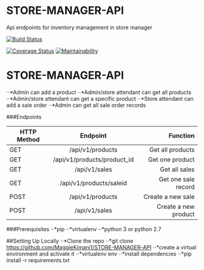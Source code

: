 # STORE-MANAGER-API
Api endpoints for inventory management in store manager

[![Build Status](https://travis-ci.com/MaggieKimani1/STORE-MANAGER-API.svg?branch=ch-add-travis-161340662)](https://travis-ci.com/MaggieKimani1/STORE-MANAGER-API)

[![Coverage Status](https://coveralls.io/repos/github/MaggieKimani1/STORE-MANAGER-API/badge.svg?branch=master)](https://coveralls.io/github/MaggieKimani1/STORE-MANAGER-API?branch=master)
[![Maintainability](https://api.codeclimate.com/v1/badges/a99a88d28ad37a79dbf6/maintainability)](https://codeclimate.com/github/codeclimate/codeclimate/maintainability)

# STORE-MANAGER-API
⋅⋅*Admin can add a product
⋅⋅*Admin/store attendant can get all products
⋅⋅*Admin/store attendant can get a specific product
⋅⋅*Store attendant can add a sale order
⋅⋅*Admin can get all sale order records

###Endpoints

| HTTP Method   |     Endpoint                |     Function            |
| ------------- |:--------------------------: | -----------------------:|
| GET           | /api/v1/products            |   Get all products      |
| GET           | /api/v1/products/product_id |   Get one product       |
| GET           | /api/v1/sales               |   Get all sales         |
| GET           | /api/v1/products/saleid     |   Get one sale record   |
| POST          | /api/v1/products            |   Create a new sale     |
| POST          | /api/v1/sales               |   Create a new product  |

###Prerequisites
⋅⋅*pip
⋅⋅*virtualenv
⋅⋅*python 3 or python 2.7

##Setting Up Locally
⋅⋅*Clone the repo
⋅⋅*git clone https://github.com/MaggieKimani1/STORE-MANAGER-API
⋅⋅*create a virtual environment and activate it 
⋅⋅*virtualenv env
⋅⋅*install dependencies 
⋅⋅*pip install -r requirements.txt